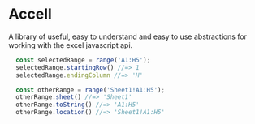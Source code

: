 # Accell

A library of useful, easy to understand and easy to use abstractions for working with the
excel javascript api.


```js
  const selectedRange = range('A1:H5');
  selectedRange.startingRow() //=> 1
  selectedRange.endingColumn //=> 'H'

  const otherRange = range('Sheet1!A1:H5');
  otherRange.sheet() //=> 'Sheet1'
  otherRange.toString() //=> 'A1:H5'
  otherRange.location() //=> 'Sheet1!A1:H5'
```